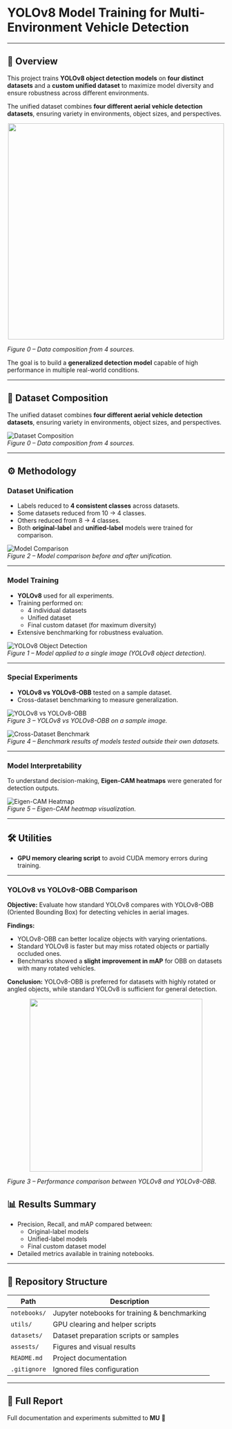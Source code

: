 # YOLOv8 Model Training for Multi-Environment Vehicle Detection

---

## 📝 Overview
This project trains **YOLOv8 object detection models** on **four distinct datasets** and a **custom unified dataset** to maximize model diversity and ensure robustness across different environments.  

The unified dataset combines **four different aerial vehicle detection datasets**, ensuring variety in environments, object sizes, and perspectives.

<p align="center">
  <img src="assests/yolo_detection_example.jpg" width="500"/>
</p>
<em>Figure 0 – Data composition from 4 sources.</em>

The goal is to build a **generalized detection model** capable of high performance in multiple real-world conditions.

---

## 📂 Dataset Composition
The unified dataset combines **four different aerial vehicle detection datasets**, ensuring variety in environments, object sizes, and perspectives.

![Dataset Composition](assests/data_composition.PNG)  
*Figure 0 – Data composition from 4 sources.*

---

## ⚙️ Methodology

### Dataset Unification
- Labels reduced to **4 consistent classes** across datasets.  
- Some datasets reduced from 10 → 4 classes.  
- Others reduced from 8 → 4 classes.  
- Both **original-label** and **unified-label** models were trained for comparison.

![Model Comparison](assests/model_comparison_unification.png)  
*Figure 2 – Model comparison before and after unification.*

---

### Model Training
- **YOLOv8** used for all experiments.  
- Training performed on:
  - 4 individual datasets  
  - Unified dataset  
  - Final custom dataset (for maximum diversity)  
- Extensive benchmarking for robustness evaluation.

![YOLOv8 Object Detection](assests/yolo_detection_example.jpg)  
*Figure 1 – Model applied to a single image (YOLOv8 object detection).*

---

### Special Experiments
- **YOLOv8 vs YOLOv8-OBB** tested on a sample dataset.  
- Cross-dataset benchmarking to measure generalization.

![YOLOv8 vs YOLOv8-OBB](assests/yolo_vs_obb.png)  
*Figure 3 – YOLOv8 vs YOLOv8-OBB on a sample image.*

![Cross-Dataset Benchmark](assests/cross_dataset_benchmark.PNG)  
*Figure 4 – Benchmark results of models tested outside their own datasets.*

---

### Model Interpretability
To understand decision-making, **Eigen-CAM heatmaps** were generated for detection outputs.

![Eigen-CAM Heatmap](assests/eigen_cam_heatmap.jpg)  
*Figure 5 – Eigen-CAM heatmap visualization.*

---

## 🛠 Utilities
- **GPU memory clearing script** to avoid CUDA memory errors during training.

---
### <a name="yolov8-vs-obb"></a>YOLOv8 vs YOLOv8-OBB Comparison
<p>
<strong>Objective:</strong> Evaluate how standard YOLOv8 compares with YOLOv8-OBB (Oriented Bounding Box) for detecting vehicles in aerial images.
</p>

<p>
<strong>Findings:</strong>
<ul>
  <li>YOLOv8-OBB can better localize objects with varying orientations.</li>
  <li>Standard YOLOv8 is faster but may miss rotated objects or partially occluded ones.</li>
  <li>Benchmarks showed a <strong>slight improvement in mAP</strong> for OBB on datasets with many rotated vehicles.</li>
</ul>
</p>

<p>
<strong>Conclusion:</strong> YOLOv8-OBB is preferred for datasets with highly rotated or angled objects, while standard YOLOv8 is sufficient for general detection.
</p>

<p align="center">
  <img src="assests/yolo_vs_obb.PNG" width="400"/>
</p>
<em>Figure 3 – Performance comparison between YOLOv8 and YOLOv8-OBB.</em>




## 📊 Results Summary
- Precision, Recall, and mAP compared between:
  - Original-label models
  - Unified-label models
  - Final custom dataset model  
- Detailed metrics available in training notebooks.

---

## 📁 Repository Structure

| Path         | Description |
|--------------|-------------|
| `notebooks/` | Jupyter notebooks for training & benchmarking |
| `utils/`     | GPU clearing and helper scripts |
| `datasets/`  | Dataset preparation scripts or samples |
| `assests/`    | Figures and visual results |
| `README.md`  | Project documentation |
| `.gitignore` | Ignored files configuration |

---

## 📄 Full Report
Full documentation and experiments submitted to **MU** 🙂

